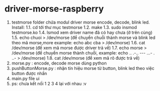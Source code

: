 # driver-morse-raspberry

1. testmorse folder chứa modul driver morse encode, decode, blink led. Install:
   1.1. cd tới thư mục testmorse
   1.2. make
   1.3. sudo insmod testmorse.ko
   1.4. lsmod xem driver name đã có hay chưa (ở trên cùng)
   1.5. echo chuoi > /dev/morse (để chuyển chuỗi thành morse và blink led theo mã morse,more example: echo abc cba > /dev/morse)
   1.6. cat /dev/morse (để xem mã morse được driver trả về)
   1.7. echo morse > /dev/morse (để chuyển morse thành chuỗi, example: echo .. .-.. --- ...- . ..- > /dev/morse)
   1.8. cat /dev/morse (để xem mã rõ được trả về)
2. morse.py : encode, decode morse dùng python
3. pushButtonMorse.py : nhận tín hiệu morse từ button, blink led theo việc button được nhấn
4. main.py file ui
5. ps: chưa kết nối 1 2 3 4 lại với nhau :v

